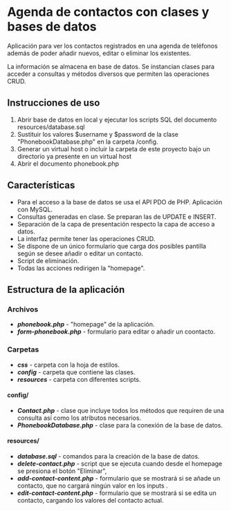 # Agenda de contactos con clases y bases de datos
Aplicación para ver los contactos registrados en una agenda de teléfonos además de poder añadir nuevos, editar o eliminar los existentes.

La información se almacena en base de datos. Se instancian clases para acceder a consultas y métodos diversos que permiten las operaciones CRUD.

## Instrucciones de uso

1. Abrir base de datos en local y ejecutar los scripts SQL del documento resources/database.sql
2. Sustituir los valores $username y $password de la clase "PhonebookDatabase.php" en la carpeta /config.
3. Generar un virtual host o incluir la carpeta de este proyecto bajo un directorio ya presente en un virtual host
4. Abrir el documento phonebook.php

## Características

* Para el acceso a la base de datos se usa el API PDO de PHP. Aplicación con MySQL.
* Consultas generadas en clase. Se preparan las de UPDATE e INSERT.
* Separación de la capa de presentación respecto la capa de acceso a datos.
* La interfaz permite tener las operaciones CRUD.
* Se dispone de un único formulario que carga dos posibles pantilla según se desee añadir o editar un contacto.
* Script de eliminación.
* Todas las acciones redirigen la "homepage".

## Estructura de la aplicación

### Archivos

  * _**phonebook.php**_ - "homepage" de la aplicación.
  * **_form-phonebook.php_** - formulario para editar o añadir un coontacto.

### Carpetas

* _**css**_ - carpeta con la hoja de estilos.
* **_config_** - carpeta que contiene las clases.
* **_resources_** - carpeta con diferentes scripts.

#### config/ 
* _**Contact.php**_ - clase que incluye todos los métodos que requiren de una consulta así como los atributos necesarios.
* _**PhonebookDatabase.php**_ - clase para la conexión de la base de datos. 

#### resources/
* _**database.sql**_ - comandos para la creación de la base de datos.
* _**delete-contact.php**_ - script que se ejecuta cuando desde el homepage se presiona el botón "Eliminar",
* _**add-contact-content.php**_ - formulario que se mostrará si se añade un contacto, que no cargará ningún valor en los inputs .
* _**edit-contact-content.php**_ - formulario que se mostrará si se edita un contacto, cargando los valores del contacto actual.